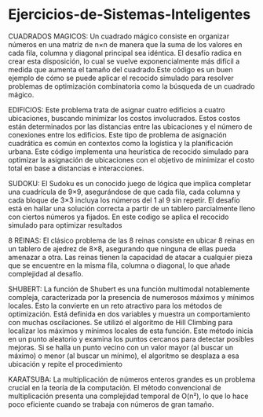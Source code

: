 # Ejercicios-de-Sistemas-Inteligentes
CUADRADOS MAGICOS: Un cuadrado mágico consiste en organizar números en una matriz de n×n de manera que la suma de los valores en cada fila, columna y diagonal principal sea idéntica. El desafío radica en crear esta disposición, lo cual se vuelve exponencialmente más difícil a medida que aumenta el tamaño del cuadrado.Este código es un buen ejemplo de cómo se puede aplicar el recocido simulado para resolver problemas de optimización combinatoria como la búsqueda de un cuadrado mágico.

EDIFICIOS: Este problema trata de asignar cuatro edificios a cuatro ubicaciones, buscando minimizar los costos involucrados. Estos costos están determinados por las distancias entre las ubicaciones y el número de conexiones entre los edificios. Este tipo de problema de asignación cuadrática es común en contextos como la logística y la planificación urbana. Este código implementa una heurística de recocido simulado para optimizar la asignación de ubicaciones con el objetivo de minimizar el costo total en base a distancias e interacciones.

SUDOKU: El Sudoku es un conocido juego de lógica que implica completar una cuadrícula de 9×9, asegurándose de que cada fila, cada columna y cada bloque de 3×3 incluya los números del 1 al 9 sin repetir. El desafío está en hallar una solución correcta a partir de un tablero parcialmente lleno con ciertos números ya fijados. En este codigo se aplica el recocido simulado para optimizar resultados

8 REINAS: El clásico problema de las 8 reinas consiste en ubicar 8 reinas en un tablero de ajedrez de 8×8, asegurando que ninguna de ellas pueda amenazar a otra. Las reinas tienen la capacidad de atacar a cualquier pieza que se encuentre en la misma fila, columna o diagonal, lo que añade complejidad al desafío.

SHUBERT: La función de Shubert es una función multimodal notablemente compleja, caracterizada por la presencia de numerosos máximos y mínimos locales. Esto la convierte en un reto atractivo para los métodos de optimización. Está definida en dos variables y muestra un comportamiento con muchas oscilaciones. Se utilizó el algoritmo de Hill Climbing para localizar los máximos y mínimos locales de esta función. Este método inicia en un punto aleatorio y examina los puntos cercanos para detectar posibles mejoras. Si se halla un punto vecino con un valor mayor (al buscar un máximo) o menor (al buscar un mínimo), el algoritmo se desplaza a esa ubicación y repite el procedimiento

KARATSUBA: La multiplicación de números enteros grandes es un problema crucial en la teoría de la computación. El método convencional de multiplicación presenta una complejidad temporal de O(n²), lo que lo hace poco eficiente cuando se trabaja con números de gran tamaño.

